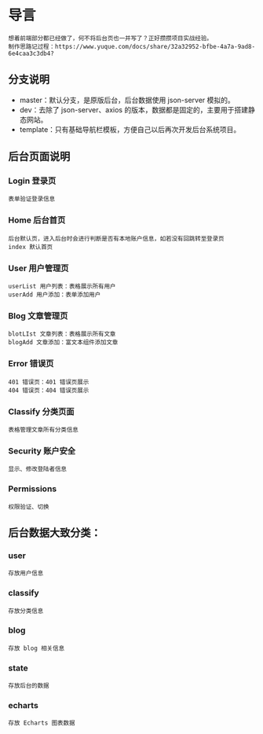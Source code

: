 <!--
 * @Description: admin 后台描述文件
 * @Author: CY小尘s
 * @Date: 2021-06-29 00:00:13
 * @LastEditTime: 2021-07-01 00:47:32
 * @LastEditors: 学习
-->
# 导言
    想着前端部分都已经做了，何不将后台页也一并写了？正好攒攒项目实战经验。
    制作思路记过程：https://www.yuque.com/docs/share/32a32952-bfbe-4a7a-9ad8-6e4caa3c3db4?
## 分支说明
- master：默认分支，是原版后台，后台数据使用 json-server 模拟的。
- dev：去除了 json-server、axios 的版本，数据都是固定的，主要用于搭建静态网站。
- template：只有基础导航栏模板，方便自己以后再次开发后台系统项目。
## 后台页面说明
### Login 登录页
    表单验证登录信息
### Home 后台首页
    后台默认页，进入后台时会进行判断是否有本地账户信息，如若没有回跳转至登录页
    index 默认首页
### User 用户管理页
    userList 用户列表：表格展示所有用户
    userAdd 用户添加：表单添加用户
### Blog 文章管理页
    blotLIst 文章列表：表格展示所有文章
    blogAdd 文章添加：富文本组件添加文章
### Error 错误页
    401 错误页：401 错误页展示
    404 错误页：404 错误页展示
### Classify 分类页面
    表格管理文章所有分类信息
### Security 账户安全
    显示、修改登陆者信息
### Permissions
    权限验证、切换
## 后台数据大致分类：
### user
    存放用户信息
### classify
    存放分类信息
### blog
    存放 blog 相关信息
### state
    存放后台的数据
### echarts
    存放 Echarts 图表数据
